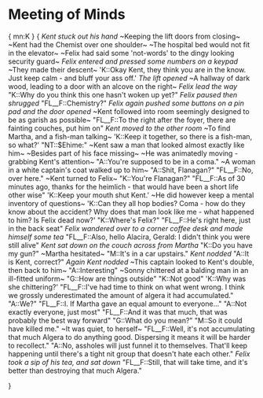 # Meeting of Minds
{
mn:K
}
{
*Kent stuck out his hand*
~Keeping the lift doors from closing~
~Kent had the Chemist over one shoulder~
~The hospital bed would not fit in the elevator~
~Felix had said some 'not-words' to the dingy looking security guard~
*Felix entered and pressed some numbers on a keypad*
~They made their descent~
'K::Okay Kent, they think you are in the know.
Just keep calm - and bluff your ass off.'
*The lift opened*
~A hallway of dark wood, leading to a door with an alcove on the right~
*Felix lead the way*
"K::Why do you think this one hasn't woken up yet?"
*Felix paused then shrugged*
"FL__F::Chemistry?"
*Felix again pushed some buttons on a pin pad and the door opened*
~Kent followed into room seemingly designed to be as garish as possible~
"FL__F::To the right after the foyer, there are fainting couches, put him on"
*Kent moved to the other room*
~To find Martha, and a fish-man talking~
'K::Keep it together, so there is a fish-man, so what?'
"NT::$Ehime:"
~Kent saw a man that looked almost exactly like him~
~Besides part of his face missing~
~He was animatedly moving - grabbing Kent's attention~
"A::You're supposed to be in a coma."
~A woman in a white captain's coat walked up to him~
"A::Shit, Flanagan?"
"FL__F::No, over here."
~Kent turned to Felix~
"K::You're Flanagan?"
"FL__F::As of 30 minutes ago, thanks for the heimlich - that would have been a short life other wise"
'K::Keep your mouth shut Kent.' 
~He did however keep a mental inventory of questions~
'K::Can they all hop bodies?
Coma - how do they know about the accident?
Why does that man look like me - what happened to him?
Is Felix dead now?'
"K::Where's Felix?"
"FL__F::He's right here, just in the back seat"
*Felix wandered over to a corner coffee desk and made himself some tea*
"FL__F::Also, hello Alacira, Gerald: I didn't think you were still alive"
*Kent sat down on the couch across from Martha*
"K::Do you have my gun?"
~Martha hesitated~
"M::It's in a car upstairs."
*Kent nodded*
"A::It is Kent, correct?"
*Again Kent nodded*
~This captain looked to Kent's double, then back to him~
"A::Interesting"
~Sonny chittered at a balding man in an ill-fitted uniform~
"G::How are things outside"
"K::Not good"
'K::Why was she chittering?'
"FL__F::I've had time to think on what went wrong.
I think we grossly underestimated the amount of algera it had accumulated."
"A::We?"
"FL__F::I. If Martha gave an equal amount to everyone..."
"A::Not exactly everyone, just most"
"FL__F::And it was that much, that was probably the best way forward"
"G::What do you mean?"
"M::So it could have killed me."
~It was quiet, to herself~
"FL__F::Well, it's not accumulating that much Algera to do anything good.
Dispersing it means it will be harder to recollect."
"A::No, assholes will just funnel it to themselves.
That'll keep happening until there's a tight nit group that doesn't hate each other."
*Felix took a sip of his tea, and sat down*
"FL__F::Still, that will take time, and it's better than destroying that much Algera."





}